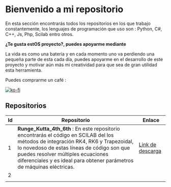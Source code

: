 # Bienvenido a mi repositorio

En esta sección encontrarás todos los repositorios en los que trabajo constantemente, los lenguajes de programación que uso son : Python, C#, C++, Js, Php, Scilab entro otros. 

**¿Te gusta estOS proyecto?, puedes apoyarme mediante**

La vida es como una batería y en cada momento uno va perdiendo una pequeña parte de esta cada día, puedes apoyarme en el desarrollo de este proyecto y motivar aún más mi creatividad para que sea de gran utilidad esta herramienta.

Puedes comprarme un café :

[![ko-fi](https://ko-fi.com/img/githubbutton_sm.svg)](https://ko-fi.com/B0B356BR4)

## Repositorios

| Id   | Repositorio                                                  | Enlace                                                       |
| ---- | ------------------------------------------------------------ | ------------------------------------------------------------ |
| 1    | **Runge_Kutta_4th_6th** : En este repositorio encontrarás el código en SCILAB del los métodos de integración RK4, RK6 y Trapezoidal, lo novedoso de estas líneas de código son que puedes resolver múltiples ecuaciones diferenciales y es ideal para obtener parámetros de máquinas eléctricas. | [Link de descarga](https://github.com/jacometoss/Runge_Kutta_4th_6th) |
| 2    |                                                              |                                                              |
|      |                                                              |                                                              |

 


